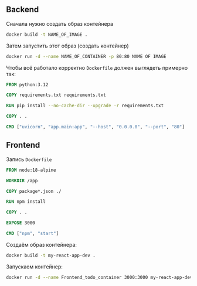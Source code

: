 
## Backend

Сначала нужно создать образ контейнера

```bash
docker build -t NAME_OF_IMAGE .
```

Затем запустить этот образ (создать контейнер)

```bash
docker run -d --name NAME_OF_CONTAINER -p 80:80 NAME OF IMAGE
```


Чтобы всё работало корректно `Dockerfile` должен выглядеть примерно так:

```dockerfile
FROM python:3.12

COPY requirements.txt requirements.txt

RUN pip install --no-cache-dir --upgrade -r requirements.txt

COPY . .

CMD ["uvicorn", "app.main:app", "--host", "0.0.0.0", "--port", "80"]

```


## Frontend

Запись `Dockerfile`

```dockerfile
FROM node:18-alpine

WORKDIR /app

COPY package*.json ./

RUN npm install

COPY . .

EXPOSE 3000

CMD ["npm", "start"]
```

Создаём образ контейнера:

```bash
docker build -t my-react-app-dev .
```

Запускаем контейнер:

```bash
docker run -d --name Frontend_todo_container 3000:3000 my-react-app-dev:dev npm install --save-dev webpack
```
